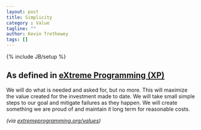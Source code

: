 ```yaml
---
layout: post
title: Simplicity
category : Value
tagline: ""
author: Kevin Trethewey
tags: []
---
```

{% include JB/setup %}

## As defined in [eXtreme Programming (XP)](/Prototype/XP/)
We will do what is needed and asked for, but no more. This will maximize the value created for the investment made to date. We will take small simple steps to our goal and mitigate failures as they happen. We will create something we are proud of and maintain it long term for reasonable costs. 

*(via [extremeprogramming.org/values](http://www.extremeprogramming.org/values.html))*
